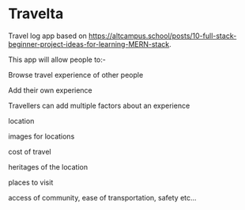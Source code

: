 # Travelta
Travel log app based on https://altcampus.school/posts/10-full-stack-beginner-project-ideas-for-learning-MERN-stack.  


This app will allow people to:-

Browse travel experience of other people

Add their own experience

Travellers can add multiple factors about an experience

location

images for locations

cost of travel

heritages of the location

places to visit

access of community, ease of transportation, safety etc...
